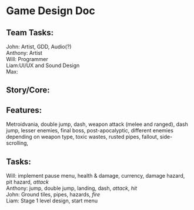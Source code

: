 # Game Design Doc
## Team Tasks:
John: Artist, GDD, Audio(?)\
Anthony: Artist\
Will: Programmer\
Liam:UI/UX and Sound Design\
Max:
## Story/Core:


## Features: 
Metroidvania, double jump, dash, weapon attack (melee and ranged), dash jump, lesser enemies, final boss, post-apocalyptic, different enemies depending on weapon type, toxic wastes, rusted pipes, fallout, side-scrolling, 
## Tasks:
Will: implement pause menu, health & damage, currency, damage hazard, pit hazard, *attack*\
Anthony: jump, double jump, landing, dash, *attack*, *hit*\
John: Ground tiles, pipes, hazards, *fire*\
Liam: Stage 1 level design, start menu
